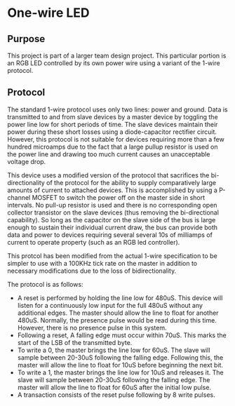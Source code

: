 # One-wire LED

## Purpose

This project is part of a larger team design project. This particular portion
is an RGB LED controlled by its own power wire using a variant of the 1-wire
protocol.

## Protocol

The standard 1-wire protocol uses only two lines: power and ground. Data is
transmitted to and from slave devices by a master device by toggling the power
line low for short periods of time. The slave devices maintain their power
during these short losses using a diode-capacitor rectifier circuit. However,
this protocol is not suitable for devices requiring more than a few hundred
microamps due to the fact that a large pullup resistor is used on the power
line and drawing too much current causes an unacceptable voltage drop.

This device uses a modified version of the protocol that sacrifices the
bi-directionality of the protocol for the ability to supply comparatively large
amounts of current to attached devices. This is accomplished by using a
P-channel MOSFET to switch the power off on the master side in short intervals.
No pull-up resistor is used and there is no corresponding open collector
transistor on the slave devices (thus removing the bi-directional capability).
So long as the capacitor on the slave side of the bus is large enough to
sustain their individual current draw, the bus can provide both data and power
to devices requiring several several 10s of milliamps of current to operate
property (such as an RGB led controller).

This protcol has been modified from the actual 1-wire specification to be
simpler to use with a 100KHz tick rate on the master in addition to necessary
modifications due to the loss of bidirectionality.

The protocol is as follows:
 * A reset is performed by holding the line low for 480uS. This device will
   listen for a continuously low input for the full 480uS without any additional
   edges. The master should allow the line to float for another 480uS. Normally,
   the presence pulse would be read during this time. However, there is no
   presence pulse in this system.
 * Following a reset, A falling edge must occur within 70uS. This marks the
   start of the LSB of the transmitted byte.
 * To write a 0, the master brings the line low for 60uS. The slave will sample
   between 20-30uS following the falling edge. Following this, the master will
   allow the line to float for 10uS before beginning the next bit.
 * To write a 1, the master brings the line low for 10uS and releases it. The
   slave will sample between 20-30uS following the falling edge. The master will
   allow the line to float for 60uS after the initial low pulse.
 * A transaction consists of the reset pulse following by 8 write pulses.
